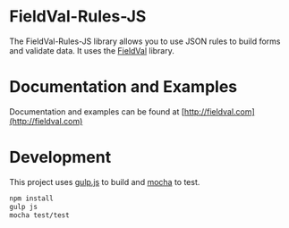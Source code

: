 FieldVal-Rules-JS
========

The FieldVal-Rules-JS library allows you to use JSON rules to build forms and validate data. It uses the [FieldVal](https://github.com/FieldVal/fieldval-js) library.

Documentation and Examples
=============

Documentation and examples can be found at [http://fieldval.com](http://fieldval.com)

Development
=============

This project uses [gulp.js](http://gulpjs.com/) to build and [mocha](http://visionmedia.github.io/mocha/) to test.

```bash
npm install
gulp js
mocha test/test
```
